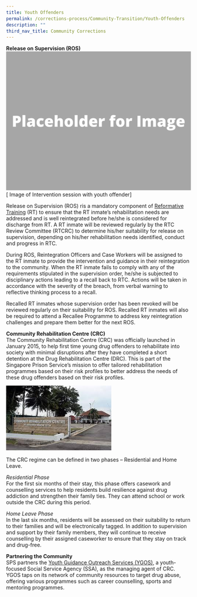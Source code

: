 ```yaml
---
title: Youth Offenders
permalink: /corrections-process/Community-Transition/Youth-Offenders
description: ""
third_nav_title: Community Corrections
---
```

**Release on Supervision (ROS)**<br>
![](/images/Placeholder%20for%20Image.png)
[ Image of Intervention session with youth offender]

Release on Supervision (ROS) ris a mandatory component of [Reformative Training](/corrections-process/prison-regime/reformative-training) (RT) to ensure that the RT inmate’s rehabilitation needs are addressed and is well reintegrated before he/she is considered for discharge from RT. A RT inmate will be reviewed regularly by the RTC Review Committee (RTCRC) to determine his/her suitability for release on supervision, depending on his/her rehabilitation needs identified, conduct and progress in RTC.

During ROS, Reintegration Officers and Case Workers will be assigned to the RT inmate to provide the intervention and guidance in their reintegration to the community. When the RT inmate fails to comply with any of the requirements stipulated in the supervision order, he/she is subjected to disciplinary actions leading to a recall back to RTC. Actions will be taken in accordance with the severity of the breach, from verbal warning to reflective thinking process to a recall.

Recalled RT inmates whose supervision order has been revoked will be reviewed regularly on their suitability for ROS. Recalled RT inmates will also be required to attend a Recallee Programme to address key reintegration challenges and prepare them better for the next ROS.

**Community Rehabilitation Centre (CRC)**<br>
The Community Rehabilitation Centre (CRC) was officially launched in January 2015, to help first time young drug offenders to rehabilitate into society with minimal disruptions after they have completed a short detention at the Drug Rehabilitation Centre (DRC). This is part of the Singapore Prison Service’s mission to offer tailored rehabilitation programmes based on their risk profiles to better address the needs of these drug offenders based on their risk profiles.

![](/images/Rehabilitation/CRC.jpg)

The CRC regime can be defined in two phases – Residential and Home Leave.

*Residential Phase* <br>
For the first six months of their stay, this phase offers casework and counselling services to help residents build resilience against drug addiction and strengthen their family ties. They can attend school or work outside the CRC during this period. 

*Home Leave Phase* <br>
In the last six months, residents will be assessed on their suitability to return to their families and will be electronically tagged. In addition to supervision and support by their family members, they will continue to receive counselling by their assigned caseworker to ensure that they stay on track and drug-free. 

**Partnering the Community**<br>
SPS partners the [Youth Guidance Outreach Services (YGOS)](https://www.ygos.sg/), a youth-focused Social Service Agency (SSA), as the managing agent of CRC. YGOS taps on its network of community resources to target drug abuse, offering various programmes such as career counselling, sports and mentoring programmes.
